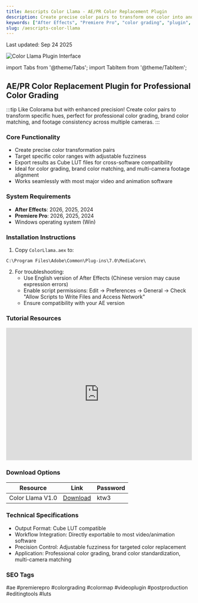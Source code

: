 ```yaml
---
title: Aescripts Color Llama - AE/PR Color Replacement Plugin
description: Create precise color pairs to transform one color into another for professional color grading and brand matching in After Effects and Premiere Pro
keywords: ["After Effects", "Premiere Pro", "color grading", "plugin", "color replacement", "LUT", "video editing"]
slug: /aescripts-color-llama
---
```


Last updated: Sep 24 2025

![Color Llama Plugin Interface](https://www.gfxcamp.com/wp-content/uploads/2025/09/Color-Llama.jpg)

import Tabs from '@theme/Tabs';
import TabItem from '@theme/TabItem';

## AE/PR Color Replacement Plugin for Professional Color Grading

:::tip
Like Colorama but with enhanced precision! Create color pairs to transform specific hues, perfect for professional color grading, brand color matching, and footage consistency across multiple cameras.
:::

### Core Functionality

- Create precise color transformation pairs
- Target specific color ranges with adjustable fuzziness
- Export results as Cube LUT files for cross-software compatibility
- Ideal for color grading, brand color matching, and multi-camera footage alignment
- Works seamlessly with most major video and animation software

### System Requirements

- **After Effects**: 2026, 2025, 2024
- **Premiere Pro**: 2026, 2025, 2024
- Windows operating system (Win)

### Installation Instructions

<Tabs>
<TabItem value="ae" label="After Effects">

1. Copy `ColorLlama.aex` to:
```
C:\Program Files\Adobe\Common\Plug-ins\7.0\MediaCore\
```

2. For troubleshooting:
   - Use English version of After Effects (Chinese version may cause expression errors)
   - Enable script permissions: Edit → Preferences → General → Check "Allow Scripts to Write Files and Access Network"
   - Ensure compatibility with your AE version

</TabItem>
</Tabs>

### Tutorial Resources

<iframe loading="lazy" src="https://player.youku.com/embed/XNjQ5NDc4NDY5Mg==" width="100%" height="360" frameborder="0" allowfullscreen allow="autoplay"></iframe>

### Download Options

<Tabs>
<TabItem value="baidu" label="Baidu Cloud">

| Resource | Link | Password |
|----------|------|----------|
| Color Llama V1.0 | [Download](https://pan.baidu.com/s/1cpi2GzJk805667ik0LiAEw?pwd=ktw3) | ktw3 |

</TabItem>
</Tabs>

### Technical Specifications

- Output Format: Cube LUT compatible
- Workflow Integration: Directly exportable to most video/animation software
- Precision Control: Adjustable fuzziness for targeted color replacement
- Application: Professional color grading, brand color standardization, multi-camera matching

### SEO Tags

#ae #premierepro #colorgrading #colormap #videoplugin #postproduction #editingtools #luts
